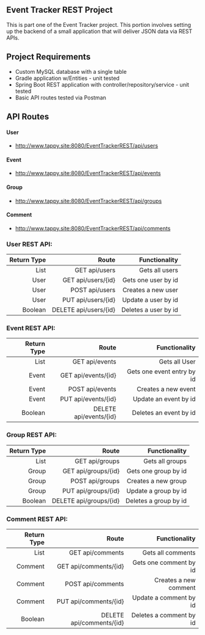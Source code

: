 
## Event Tracker REST Project
This is part one of the Event Tracker project.  This portion involves setting up the backend of a small application that will deliver JSON data via REST APIs.

## Project Requirements

- Custom MySQL database with a single table
- Gradle application w/Entities - unit tested
- Spring Boot REST application with controller/repository/service - unit tested
- Basic API routes tested via Postman

## API Routes
#### User
- http://www.tappy.site:8080/EventTrackerREST/api/users
#### Event
- http://www.tappy.site:8080/EventTrackerREST/api/events
#### Group
- http://www.tappy.site:8080/EventTrackerREST/api/groups
#### Comment
- http://www.tappy.site:8080/EventTrackerREST/api/comments
### User REST API:
| Return Type    | Route    | Functionality |
| --------: | ------: |----------: |
| List<User> | GET api/users |    Gets all users |
| User |    GET api/users/{id} |    Gets one user by id |
| User |    POST api/users |    Creates a new user |
| User |    PUT api/users/{id} |    Update a user by id |
| Boolean |    DELETE api/users/{id} |    Deletes a user by id |

### Event REST API:
| Return Type    | Route    | Functionality |
| --------: | ------: |----------: |
| List<Event> | GET api/events |    Gets all User |
| Event |    GET api/events/{id} |    Gets one event entry by id |
| Event |    POST api/events |    Creates a new event |
| Event |    PUT api/events/{id} |    Update an event by id |
| Boolean |    DELETE api/events/{id} |    Deletes an event by id |

### Group REST API:
| Return Type    | Route    | Functionality |
| --------: | ------: |----------: |
| List<Group> | GET api/groups |    Gets all groups |
| Group |    GET api/groups/{id} |    Gets one group by id |
| Group |    POST api/groups |    Creates a new group |
| Group |    PUT api/groups/{id} |    Update a group by id |
| Boolean |    DELETE api/groups/{id} |    Deletes a group by id |

### Comment REST API:
| Return Type    | Route    | Functionality |
| --------: | ------: |----------: |
| List<Comment> | GET api/comments |    Gets all comments |
| Comment |    GET api/comments/{id} |    Gets one comment by id |
| Comment |    POST api/comments |    Creates a new comment |
| Comment |    PUT api/comments/{id} |    Update a comment by id |
| Boolean |    DELETE api/comments/{id} |    Deletes a comment by id |
